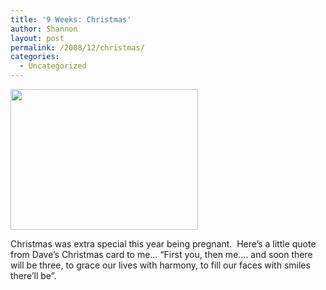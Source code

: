 ```yaml
---
title: '9 Weeks: Christmas'
author: Shannon
layout: post
permalink: /2008/12/christmas/
categories:
  - Uncategorized
---
```

[<img class="alignnone size-medium wp-image-221" title="holiday dinner" src="http://braunerpots.com/blog/wp-content/uploads/2009/04/copy-of-copy-of-img_6858-300x225.jpg" alt="" width="300" height="225" />][1]

Christmas was extra special this year being pregnant.  Here&#8217;s a little quote from Dave&#8217;s Christmas card to me&#8230; &#8220;First you, then me&#8230;. and soon there will be three, to grace our lives with harmony, to fill our faces with smiles there&#8217;ll be&#8221;.

 [1]: http://braunerpots.com/blog/wp-content/uploads/2009/04/copy-of-copy-of-img_6858.jpg